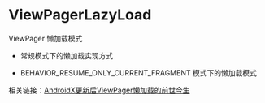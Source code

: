 # ViewPagerLazyLoad
ViewPager 懒加载模式

- 常规模式下的懒加载实现方式

- BEHAVIOR_RESUME_ONLY_CURRENT_FRAGMENT 模式下的懒加载模式


相关链接：[AndroidX更新后ViewPager懒加载的前世今生](https://juejin.cn/post/6844904042024419336)